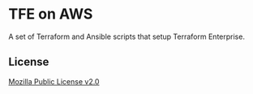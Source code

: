 # TFE on AWS

A set of Terraform and Ansible scripts that setup Terraform Enterprise.

## License

[Mozilla Public License v2.0](./LICENSE)